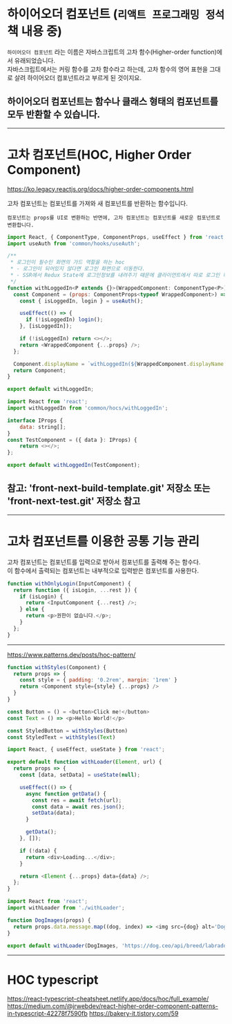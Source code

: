 # 하이어오더 컴포넌트 (`리액트 프로그래밍 정석` 책 내용 중)

`하이어오더 컴포넌트` 라는 이름은 자바스크립트의 고차 함수(Higher-order function)에서 유래되었습니다.  
자바스크립트에서는 커링 함수를 고차 함수라고 하는데, 고차 함수의 영어 표현을 그대로 살려 하이어오더 컴포넌트라고 부르게 된 것이지요.

## 하이어오더 컴포넌트는 함수나 클래스 형태의 컴포넌트를 모두 반환할 수 있습니다.

---

# 고차 컴포넌트(HOC, Higher Order Component)

https://ko.legacy.reactjs.org/docs/higher-order-components.html

고차 컴포넌트는 컴포넌트를 가져와 새 컴포넌트를 반환하는 함수입니다.

`컴포넌트는 props를 UI로 변환하는 반면에, 고차 컴포넌트는 컴포넌트를 새로운 컴포넌트로 변환합니다.`

```javascript
import React, { ComponentType, ComponentProps, useEffect } from 'react';
import useAuth from 'common/hooks/useAuth';

/**
 * 로그인이 필수인 화면의 가드 역할을 하는 hoc
 * - 로그인이 되어있지 않다면 로그인 화면으로 이동한다.
 * - SSR에서 Redux State에 로그인정보를 내려주기 때문에 클라이언트에서 따로 로그인 확인을 위한 API 조회를 하지 않는다.
 */
function withLoggedIn<P extends {}>(WrappedComponent: ComponentType<P>) {
  const Component = (props: ComponentProps<typeof WrappedComponent>) => {
    const { isLoggedIn, login } = useAuth();

    useEffect(() => {
      if (!isLoggedIn) login();
    }, [isLoggedIn]);

    if (!isLoggedIn) return <></>;
    return <WrappedComponent {...props} />;
  };

  Component.displayName = `withLoggedIn(${WrappedComponent.displayName || WrappedComponent.name || 'Component'})`;
  return Component;
}

export default withLoggedIn;
```

```javascript
import React from 'react';
import withLoggedIn from 'common/hocs/withLoggedIn';

interface IProps {
    data: string[];
}
const TestComponent = ({ data }: IProps) {
    return <></>;
};

export default withLoggedIn(TestComponent);
```

## 참고: 'front-next-build-template.git' 저장소 또는 'front-next-test.git' 저장소 참고

---

# 고차 컴포넌트를 이용한 공통 기능 관리

고차 컴포넌트는 컴포넌트를 입력으로 받아서 컴포넌트를 출력해 주는 함수다.  
이 함수에서 출력되는 컴포넌트는 내부적으로 입력받은 컴포넌트를 사용한다.

```javascript
function withOnlyLogin(InputComponent) {
  return function ({ isLogin, ...rest }) {
    if (isLogin) {
      return <InputComponent {...rest} />;
    } else {
      return <p>권한이 없습니다.</p>;
    }
  };
}
```

---

https://www.patterns.dev/posts/hoc-pattern/

```javascript
function withStyles(Component) {
  return props => {
    const style = { padding: '0.2rem', margin: '1rem' }
    return <Component style={style} {...props} />
  }
}

const Button = () = <button>Click me!</button>
const Text = () => <p>Hello World!</p>

const StyledButton = withStyles(Button)
const StyledText = withStyles(Text)
```

```javascript
import React, { useEffect, useState } from 'react';

export default function withLoader(Element, url) {
  return props => {
    const [data, setData] = useState(null);

    useEffect(() => {
      async function getData() {
        const res = await fetch(url);
        const data = await res.json();
        setData(data);
      }

      getData();
    }, []);

    if (!data) {
      return <div>Loading...</div>;
    }

    return <Element {...props} data={data} />;
  };
}
```

```javascript
import React from 'react';
import withLoader from './withLoader';

function DogImages(props) {
  return props.data.message.map((dog, index) => <img src={dog} alt='Dog' key={index} />);
}

export default withLoader(DogImages, 'https://dog.ceo/api/breed/labrador/images/random/6');
```

---

# HOC typescript

https://react-typescript-cheatsheet.netlify.app/docs/hoc/full_example/  
https://medium.com/@jrwebdev/react-higher-order-component-patterns-in-typescript-42278f7590fb
https://bakery-it.tistory.com/59
